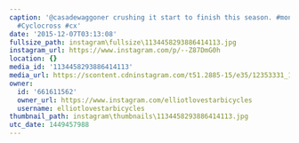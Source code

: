 ```yaml
---
caption: '@casadewaggoner crushing it start to finish this season. #montrosecx #lovestarfactoryteam
  #Cyclocross #cx'
date: '2015-12-07T03:13:08'
fullsize_path: instagram\fullsize\1134458293886414113.jpg
instagram_url: https://www.instagram.com/p/--Z87DmG0h
location: {}
media_id: '1134458293886414113'
media_url: https://scontent.cdninstagram.com/t51.2885-15/e35/12353331_1674456846171819_1326492241_n.jpg?ig_cache_key=MTEzNDQ1ODI5Mzg4NjQxNDExMw%3D%3D.2
owner:
  id: '661611562'
  owner_url: https://www.instagram.com/elliotlovestarbicycles
  username: elliotlovestarbicycles
thumbnail_path: instagram\thumbnails\1134458293886414113.jpg
utc_date: 1449457988
---
```

